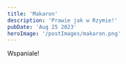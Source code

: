 ```yaml
---
title: 'Makaron'
description: 'Prawie jak w Rzymie!'
pubDate: 'Aug 25 2023'
heroImage: '/postImages/makaron.png'
---
```


Wspaniale!